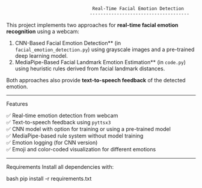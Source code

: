                                     Real-Time Facial Emotion Detection
                                   -------------------------------------


This project implements two approaches for **real-time facial emotion recognition** using a webcam:

1. CNN-Based Facial Emotion Detection** (in `facial_emotion_detection.py`) using grayscale images and a pre-trained deep learning model.
2. MediaPipe-Based Facial Landmark Emotion Estimation** (in `code.py`) using heuristic rules derived from facial landmark distances.

Both approaches also provide **text-to-speech feedback** of the detected emotion.

---
 Features

✅ Real-time emotion detection from webcam  
✅ Text-to-speech feedback using `pyttsx3`  
✅ CNN model with option for training or using a pre-trained model  
✅ MediaPipe-based rule system without model training  
✅ Emotion logging (for CNN version)  
✅ Emoji and color-coded visualization for different emotions  

---
Requirements
Install all dependencies with:

bash
pip install -r requirements.txt
